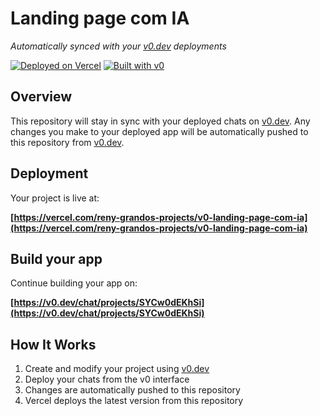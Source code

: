 # Landing page com IA

*Automatically synced with your [v0.dev](https://v0.dev) deployments*

[![Deployed on Vercel](https://img.shields.io/badge/Deployed%20on-Vercel-black?style=for-the-badge&logo=vercel)](https://vercel.com/reny-grandos-projects/v0-landing-page-com-ia)
[![Built with v0](https://img.shields.io/badge/Built%20with-v0.dev-black?style=for-the-badge)](https://v0.dev/chat/projects/SYCw0dEKhSi)

## Overview

This repository will stay in sync with your deployed chats on [v0.dev](https://v0.dev).
Any changes you make to your deployed app will be automatically pushed to this repository from [v0.dev](https://v0.dev).

## Deployment

Your project is live at:

**[https://vercel.com/reny-grandos-projects/v0-landing-page-com-ia](https://vercel.com/reny-grandos-projects/v0-landing-page-com-ia)**

## Build your app

Continue building your app on:

**[https://v0.dev/chat/projects/SYCw0dEKhSi](https://v0.dev/chat/projects/SYCw0dEKhSi)**

## How It Works

1. Create and modify your project using [v0.dev](https://v0.dev)
2. Deploy your chats from the v0 interface
3. Changes are automatically pushed to this repository
4. Vercel deploys the latest version from this repository
